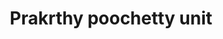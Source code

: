 ---
title: "Prakrthy poochetty unit"
url: /thiruvananthapuram/prakrthy-poochetty-unit/
shop: Garten-Center
---